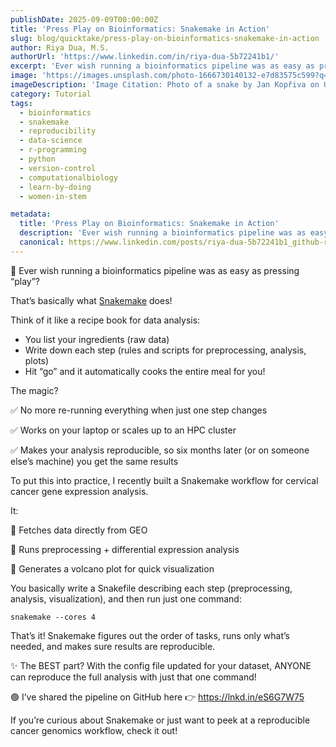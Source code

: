 ```yaml
---
publishDate: 2025-09-09T00:00:00Z
title: 'Press Play on Bioinformatics: Snakemake in Action'
slug: blog/quicktake/press-play-on-bioinformatics-snakemake-in-action
author: Riya Dua, M.S.
authorUrl: 'https://www.linkedin.com/in/riya-dua-5b72241b1/'
excerpt: 'Ever wish running a bioinformatics pipeline was as easy as pressing “play”? With Snakemake, it can be.'
image: 'https://images.unsplash.com/photo-1666730140132-e7d83575c599?q=80&w=580&auto=format&fit=crop&ixlib=rb-4.1.0&ixid=M3wxMjA3fDB8MHxwaG90by1wYWdlfHx8fGVufDB8fHx8fA%3D%3D'
imageDescription: 'Image Citation: Photo of a snake by Jan Kopřiva on Unsplash (https://unsplash.com/@jxk).'
category: Tutorial
tags:
  - bioinformatics
  - snakemake
  - reproducibility
  - data-science
  - r-programming
  - python
  - version-control
  - computationalbiology
  - learn-by-doing
  - women-in-stem

metadata:
  title: 'Press Play on Bioinformatics: Snakemake in Action'
  description: 'Ever wish running a bioinformatics pipeline was as easy as pressing “play”? With Snakemake, it can be.'
  canonical: https://www.linkedin.com/posts/riya-dua-5b72241b1_github-riyaduacervical-cancer-snakemake-workflow-activity-7371212703962406912-OHZb?utm_source=share&utm_medium=member_desktop&rcm=ACoAAATZB5MBqJ_1K5vjD4H8pzXOCeXJAzwKjQs
---
```


🐍 Ever wish running a bioinformatics pipeline was as easy as pressing “play”?

That’s basically what [Snakemake](https://snakemake.readthedocs.io/en/stable/) does!

Think of it like a recipe book for data analysis:

- You list your ingredients (raw data)
- Write down each step (rules and scripts for preprocessing, analysis, plots)
- Hit “go” and it automatically cooks the entire meal for you!

The magic?

✅ No more re-running everything when just one step changes

✅ Works on your laptop or scales up to an HPC cluster

✅ Makes your analysis reproducible, so six months later (or on someone else’s machine) you get the same results

To put this into practice, I recently built a Snakemake workflow for cervical cancer gene expression analysis.

It:

🔹 Fetches data directly from GEO

🔹 Runs preprocessing + differential expression analysis

🔹 Generates a volcano plot for quick visualization

You basically write a Snakefile describing each step (preprocessing, analysis, visualization), and then run just one command:

```
snakemake --cores 4
```

That’s it! Snakemake figures out the order of tasks, runs only what’s needed, and makes sure results are reproducible.

✨ The BEST part? With the config file updated for your dataset, ANYONE can reproduce the full analysis with just that one command!

🟢 I’ve shared the pipeline on GitHub here 👉 https://lnkd.in/eS6G7W75

If you’re curious about Snakemake or just want to peek at a reproducible cancer genomics workflow, check it out!
